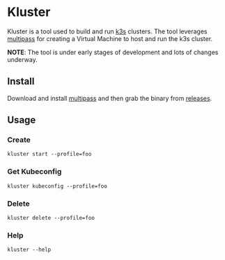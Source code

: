 # Kluster

Kluster is a tool used to build and run [k3s](https://k3s.io) clusters. The tool leverages [multipass](https://multipass.run) for creating a Virtual Machine to host and run the k3s cluster.

__NOTE__: The tool is under early stages of development and lots of changes underway. 

## Install

Download and install [multipass](https://multipass.run) and then grab the binary from [releases](https://github.com/kameshsampath/kluster/releases).

## Usage

### Create

```shell
kluster start --profile=foo
```

### Get Kubeconfig

```shell
kluster kubeconfig --profile=foo
```

### Delete

```shell
kluster delete --profile=foo
```

### Help

```shell
kluster --help
```
